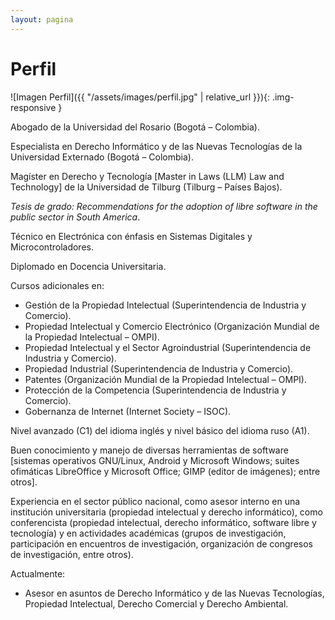 ```yaml
---
layout: pagina
---
```


# Perfil

![Imagen Perfil]({{ "/assets/images/perfil.jpg" | relative_url }}){: .img-responsive }

Abogado de la Universidad del Rosario (Bogotá – Colombia).

Especialista en Derecho Informático y de las Nuevas Tecnologías de la Universidad Externado (Bogotá – Colombia).

Magíster en Derecho y Tecnología [Master in Laws (LLM) Law and Technology] de la Universidad de Tilburg (Tilburg – Países Bajos). 

_Tesis de grado: Recommendations for the adoption of libre software in the public sector in South America_.

Técnico en Electrónica con énfasis en Sistemas Digitales y Microcontroladores.

Diplomado en Docencia Universitaria.

Cursos adicionales en:

  * Gestión de la Propiedad Intelectual (Superintendencia de Industria y Comercio).
  * Propiedad Intelectual y Comercio Electrónico (Organización Mundial de la Propiedad Intelectual – OMPI).
  * Propiedad Intelectual y el Sector Agroindustrial (Superintendencia de Industria y Comercio).
  * Propiedad Industrial (Superintendencia de Industria y Comercio).
  * Patentes (Organización Mundial de la Propiedad Intelectual – OMPI).
  * Protección de la Competencia (Superintendencia de Industria y Comercio).
  * Gobernanza de Internet (Internet Society – ISOC).

Nivel avanzado (C1) del idioma inglés y nivel básico del idioma ruso (A1).

Buen conocimiento y manejo de diversas herramientas de software [sistemas operativos GNU/Linux, Android y Microsoft Windows; suites ofimáticas LibreOffice y Microsoft Office; GIMP (editor de imágenes); entre otros].

Experiencia en el sector público nacional, como asesor interno en una institución universitaria (propiedad intelectual y derecho informático), como conferencista (propiedad intelectual, derecho informático, software libre y tecnología) y en actividades académicas (grupos de investigación, participación en encuentros de investigación, organización de congresos de investigación, entre otros).

Actualmente:
- Asesor en asuntos de Derecho Informático y de las Nuevas Tecnologías, Propiedad Intelectual, Derecho Comercial y Derecho Ambiental.

